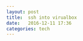```yaml
---
layout: post
title:  ssh into virualbox 
date:   2016-12-11 17:36 
categories: tech 
---
```


```

```

